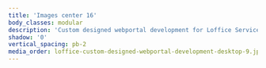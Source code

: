 ```yaml
---
title: 'Images center 16'
body_classes: modular
description: 'Custom designed webportal development for Loffice Serviced offices page on desktop'
shadow: '0'
vertical_spacing: pb-2
media_order: loffice-custom-designed-webportal-development-desktop-9.jpg
---
```


